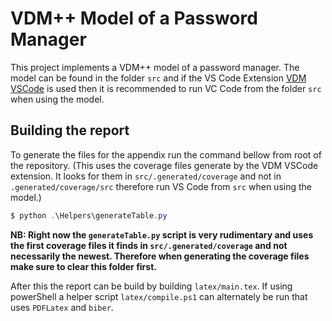 # VDM++ Model of a Password Manager

This project implements a VDM++ model of a password manager. The model can be found in the folder `src` and if the VS Code Extension [VDM VSCode](https://marketplace.visualstudio.com/items?itemName=overturetool.vdm-vscode) is used then it is recommended to run VC Code from the folder `src` when using the model.

## Building the report

To generate the files for the appendix run the command bellow from root of the repository. (This uses the coverage files generate by the VDM VSCode extension. It looks for them in `src/.generated/coverage` and not in `.generated/coverage/src` therefore run VS Code from `src` when using the model.)

```PowerShell
$ python .\Helpers\generateTable.py
```

**NB: Right now the `generateTable.py` script is very rudimentary and uses the first coverage files it finds in `src/.generated/coverage` and not necessarily the newest. Therefore when generating the coverage files make sure to clear this folder first.**

After this the report can be build by building `latex/main.tex`. If using powerShell a helper script `latex/compile.ps1` can alternately be run that uses `PDFLatex` and `biber`.
